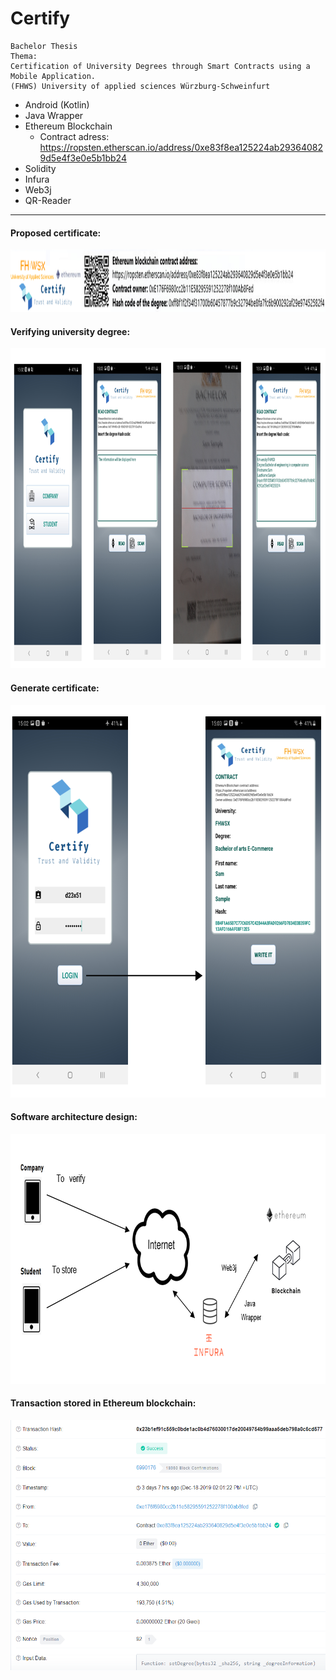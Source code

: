 # Certify
    Bachelor Thesis
    Thema: 
    Certification of University Degrees through Smart Contracts using a Mobile Application.
    (FHWS) University of applied sciences Würzburg-Schweinfurt 
* Android (Kotlin)
* Java Wrapper
* Ethereum Blockchain
  * Contract adress: https://ropsten.etherscan.io/address/0xe83f8ea125224ab293640829d5e4f3e0e5b1bb24
* Solidity
* Infura
* Web3j
* QR-Reader
____________


#### Proposed certificate:
<img src="https://github.com/Tuv01/Certify/blob/master/proposed_certificate.png" width="1107" height="100">

#### Verifying university degree:
<img src="https://github.com/Tuv01/Certify/blob/master/verifying_degree.png" width="1024" height="512">

#### Generate certificate:
<img src="https://github.com/Tuv01/Certify/blob/master/generate_certificate.png" width="738" height="628">

#### Software architecture design:
<img src="https://github.com/Tuv01/Certify/blob/master/software_architecture_design.png" width="788" height="400">

#### Transaction stored in Ethereum blockchain:
<img src="https://github.com/Tuv01/Certify/blob/master/transaction.png" width="788" height="400">
